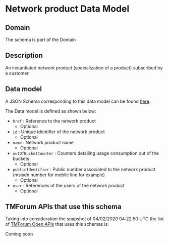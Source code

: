 # Network product Data Model

## Domain

The  schema is part of the  Domain

## Description

An instantiated network product (specialization of a product) subscribed by a customer.

## Data model

A JSON Schema corresponding to this data model can be found
[here](https://github.com/tmforum-rand/schemas/blob/candidates/Product/NetworkProduct.schema.json).

The Data model is defined as shown below:
- `href` : Reference to the network product
  - Optional
- `id` : Unique identifier of the network product
  - Optional
- `name` : Network product name
  - Optional
- `outOfBucketCounter` : Counters detailing usage consumption out of the buckets
  - Optional
- `publicIdentifier` : Public number associated to the network product (msisdn number for mobile line for example)
  - Optional
- `user` : References of the users of the network product
  - Optional




## TMForum APIs that use this schema

Taking into consideration the snapshot of 04/02/2020 04:22:50 UTC the list of [TMForum Open APIs](https://www.tmforum.org/open-apis/) that uses this schemas is:

Coming soon